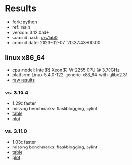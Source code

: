 # Results

- fork: python
- ref: main
- version: 3.12.0a4+
- commit hash: [dec1ab0](https://github.com/python/cpython/commit/dec1ab0)
- commit date: 2023-02-07T20:37:43+00:00

## linux x86_64

- cpu model: Intel(R) Xeon(R) W-2255 CPU @ 3.70GHz
- platform: Linux-5.4.0-122-generic-x86_64-with-glibc2.31
- [raw results](bm-20230207-linux-x86_64-python-main-3.12.0a4%2B-dec1ab0.json)

### vs. 3.10.4

- 1.29x faster
- missing benchmarks: flaskblogging, pylint
- [table](bm-20230207-linux-x86_64-python-main-3.12.0a4%2B-dec1ab0-vs-3.10.4.md)
- [plot](bm-20230207-linux-x86_64-python-main-3.12.0a4%2B-dec1ab0-vs-3.10.4.png)

### vs. 3.11.0

- 1.03x faster
- missing benchmarks: flaskblogging, pylint
- [table](bm-20230207-linux-x86_64-python-main-3.12.0a4%2B-dec1ab0-vs-3.11.0.md)
- [plot](bm-20230207-linux-x86_64-python-main-3.12.0a4%2B-dec1ab0-vs-3.11.0.png)

